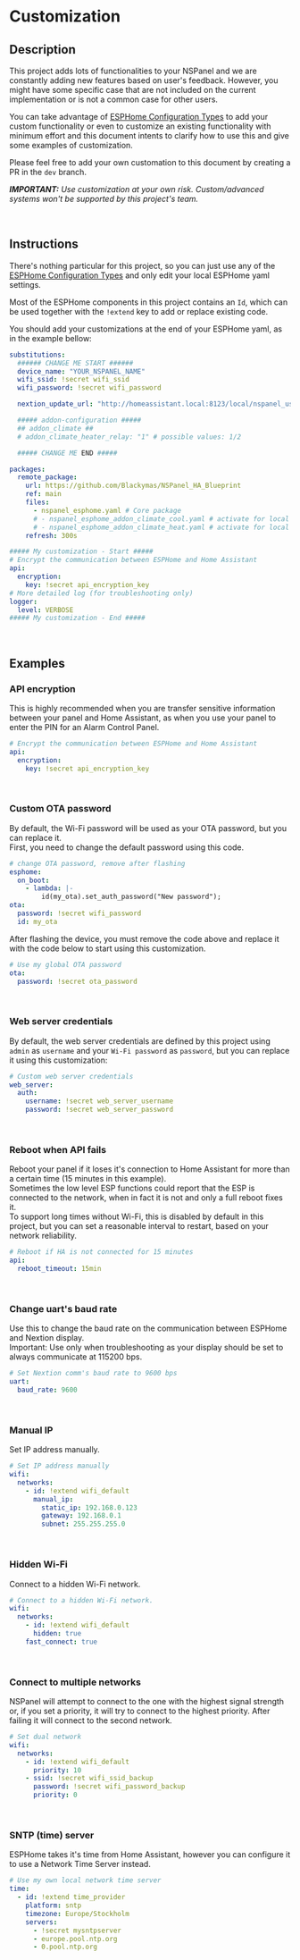 # Customization

## Description
This project adds lots of functionalities to your NSPanel and we are constantly adding new features based on user's feedback. However, you might have some specific case that are not included on the current implementation or is not a common case for other users.

You can take advantage of [ESPHome Configuration Types](https://esphome.io/guides/configuration-types.html) to add your custom functionality or even to customize an existing functionality with minimum effort and this document intents to clarify how to use this and give some examples of customization.

Please feel free to add your own customation to this document by creating a PR in the `dev` branch.

***IMPORTANT:** Use customization at your own risk. Custom/advanced systems won't be supported by this project's team.*

&nbsp;
## Instructions
There's nothing particular for this project, so you can just use any of the [ESPHome Configuration Types](https://esphome.io/guides/configuration-types.html) and only edit your local ESPHome yaml settings.

Most of the ESPHome components in this project contains an `Id`, which can be used together with the `!extend` key to add or replace existing code.

You should add your customizations at the end of your ESPHome yaml, as in the example bellow:

```yaml
substitutions:
  ###### CHANGE ME START ######
  device_name: "YOUR_NSPANEL_NAME" 
  wifi_ssid: !secret wifi_ssid
  wifi_password: !secret wifi_password

  nextion_update_url: "http://homeassistant.local:8123/local/nspanel_us.tft"

  ##### addon-configuration #####
  ## addon_climate ##
  # addon_climate_heater_relay: "1" # possible values: 1/2

  ##### CHANGE ME END #####

packages:
  remote_package:
    url: https://github.com/Blackymas/NSPanel_HA_Blueprint
    ref: main
    files:
      - nspanel_esphome.yaml # Core package
      # - nspanel_esphome_addon_climate_cool.yaml # activate for local climate (cooling) control
      # - nspanel_esphome_addon_climate_heat.yaml # activate for local climate (heater) control
    refresh: 300s

##### My customization - Start #####
# Encrypt the communication between ESPHome and Home Assistant
api:
  encryption:
    key: !secret api_encryption_key
# More detailed log (for troubleshooting only)
logger:
  level: VERBOSE
##### My customization - End #####
```

&nbsp;
## Examples
### API encryption
This is highly recommended when you are transfer sensitive information between your panel and Home Assistant, as when you use your panel to enter the PIN for an Alarm Control Panel.

```yaml
# Encrypt the communication between ESPHome and Home Assistant
api:
  encryption:
    key: !secret api_encryption_key
```
&nbsp;
### Custom OTA password
By default, the Wi-Fi password will be used as your OTA password, but you can replace it.<br>
First, you need to change the default password using this code.
```yaml
# change OTA password, remove after flashing
esphome:
  on_boot:
    - lambda: |-
        id(my_ota).set_auth_password("New password");
ota:
  password: !secret wifi_password
  id: my_ota
```
After flashing the device, you must remove the code above and replace it with the code below to start using this customization.
```yaml
# Use my global OTA password
ota:
  password: !secret ota_password
```
&nbsp;
### Web server credentials
By default, the web server credentials are defined by this project using `admin` as `username` and your `Wi-Fi password` as `password`, but you can replace it using this customization:
```yaml
# Custom web server credentials
web_server:
  auth:
    username: !secret web_server_username
    password: !secret web_server_password
```
&nbsp;
### Reboot when API fails
Reboot your panel if it loses it's connection to Home Assistant for more than a certain time (15 minutes in this example).<br>
Sometimes the low level ESP functions could report that the ESP is connected to the network, when in fact it is not and only a full reboot fixes it.<br>
To support long times without Wi-Fi, this is disabled by default in this project, but you can set a reasonable interval to restart, based on your network reliability.
```yaml
# Reboot if HA is not connected for 15 minutes
api:
  reboot_timeout: 15min
```
&nbsp;
### Change uart's baud rate
Use this to change the baud rate on the communication between ESPHome and Nextion display.<br>
Important: Use only when troubleshooting as your display should be set to always communicate at 115200 bps.
```yaml
# Set Nextion comm's baud rate to 9600 bps
uart:
  baud_rate: 9600
```
&nbsp;
### Manual IP
Set IP address manually.
```yaml
# Set IP address manually
wifi:
  networks:
    - id: !extend wifi_default
      manual_ip:
        static_ip: 192.168.0.123
        gateway: 192.168.0.1
        subnet: 255.255.255.0
```
&nbsp;
### Hidden Wi-Fi
Connect to a hidden Wi-Fi network.
```yaml
# Connect to a hidden Wi-Fi network.
wifi:
  networks:
    - id: !extend wifi_default
      hidden: true
    fast_connect: true
```
&nbsp;
### Connect to multiple networks
NSPanel will attempt to connect to the one with the highest signal strength or, if you set a priority, it will try to connect to the highest priority. After failing it will connect to the second network.
```yaml
# Set dual network
wifi:
  networks:
    - id: !extend wifi_default
      priority: 10
    - ssid: !secret wifi_ssid_backup
      password: !secret wifi_password_backup
      priority: 0
```
&nbsp;
### SNTP (time) server
ESPHome takes it's time from Home Assistant, however you can configure it to use a Network Time Server instead.
```yaml
# Use my own local network time server
time:
  - id: !extend time_provider
    platform: sntp
    timezone: Europe/Stockholm
    servers:
      - !secret mysntpserver
      - europe.pool.ntp.org
      - 0.pool.ntp.org
```

